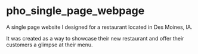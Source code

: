 # pho_single_page_webpage

A single page website I designed for a restaurant located in Des Moines, IA.

It was created as a way to showcase their new restaurant and offer their customers a glimpse at their menu.
